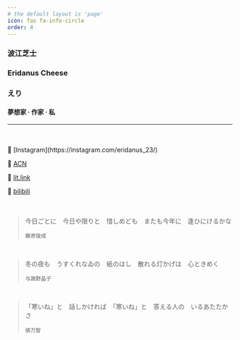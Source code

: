 ```yaml
---
# the default layout is 'page'
icon: fas fa-info-circle
order: 4
---
```


### 波江芝士
### Eridanus Cheese
### えり

#### **夢想家 · 作家 · 私**

---

<br>
<br>
🩵 [Instagram](https://instagram.com/eridanus_23/)  

🩵 [ACN](https://anilist.co/user/muuuChiyo/)  

🩵 [lit.link](https://lit.link/en/eridanus/)  

🩵 [bilibili](https://space.bilibili.com/1023948792/)  
<br>
<br>
> 今日ごとに　今日や限りと　惜しめども　またも今年に　逢ひにけるかな
> 
> <small>藤原俊成</small>

<br>

> 冬の夜も　うすくれなゐの　紙のはし　散れる灯かげは　心ときめく 
> 
> <small>与謝野晶子</small>

<br>

> 「寒いね」と　話しかければ　「寒いね」と　答える人の　いるあたたかさ
> 
> <small>俵万智</small>